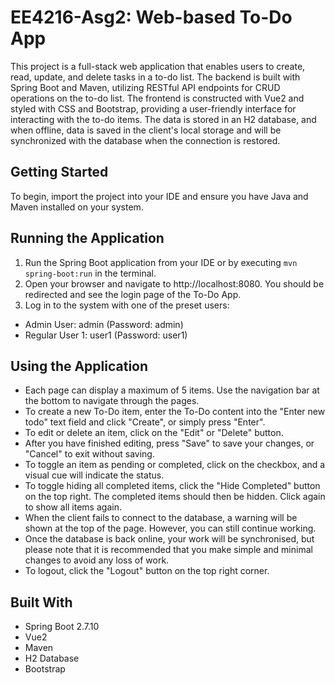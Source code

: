 # EE4216-Asg2: Web-based To-Do App

This project is a full-stack web application that enables users to create, read, update, and delete tasks in a to-do list. The backend is built with Spring Boot and Maven, utilizing RESTful API endpoints for CRUD operations on the to-do list. The frontend is constructed with Vue2 and styled with CSS and Bootstrap, providing a user-friendly interface for interacting with the to-do items. The data is stored in an H2 database, and when offline, data is saved in the client's local storage and will be synchronized with the database when the connection is restored.

## Getting Started

To begin, import the project into your IDE and ensure you have Java and Maven installed on your system.

## Running the Application

1. Run the Spring Boot application from your IDE or by executing `mvn spring-boot:run` in the terminal.
2. Open your browser and navigate to http://localhost:8080. You should be redirected and see the login page of the To-Do App.
3. Log in to the system with one of the preset users:

- Admin User: admin (Password: admin)
- Regular User 1: user1 (Password: user1)

## Using the Application

- Each page can display a maximum of 5 items. Use the navigation bar at the bottom to navigate through the pages.
- To create a new To-Do item, enter the To-Do content into the "Enter new todo" text field and click "Create", or simply press "Enter".
- To edit or delete an item, click on the "Edit" or "Delete" button.
- After you have finished editing, press "Save" to save your changes, or "Cancel" to exit without saving.
- To toggle an item as pending or completed, click on the checkbox, and a visual cue will indicate the status.
- To toggle hiding all completed items, click the "Hide Completed" button on the top right. The completed items should then be hidden. Click again to show all items again.
- When the client fails to connect to the database, a warning will be shown at the top of the page. However, you can still continue working.
- Once the database is back online, your work will be synchronised, but please note that it is recommended that you make simple and minimal changes to avoid any loss of work.
- To logout, click the "Logout" button on the top right corner.

## Built With

- Spring Boot 2.7.10
- Vue2
- Maven
- H2 Database
- Bootstrap
